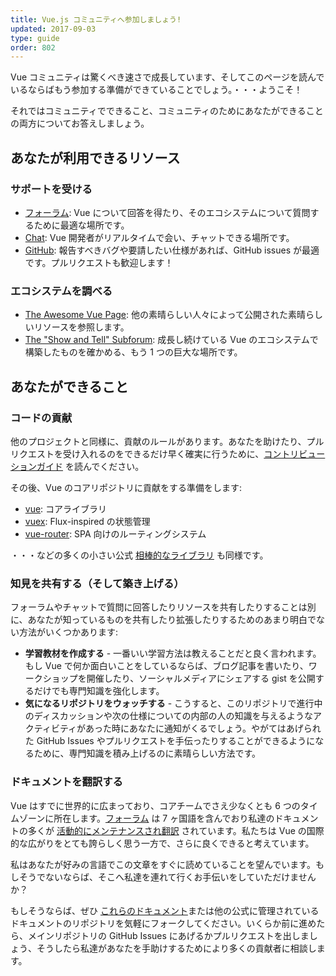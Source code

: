 ```yaml
---
title: Vue.js コミュニティへ参加しましょう!
updated: 2017-09-03
type: guide
order: 802
---
```


Vue コミュニティは驚くべき速さで成長しています、そしてこのページを読んでいるならばもう参加する準備ができていることでしょう。・・・ようこそ！

それではコミュニティでできること、コミュニティのためにあなたができることの両方についてお答えしましょう。

## あなたが利用できるリソース

### サポートを受ける

- [フォーラム](http://forum.vuejs.org/): Vue について回答を得たり、そのエコシステムについて質問するために最適な場所です。
- [Chat](https://chat.vuejs.org/): Vue 開発者がリアルタイムで会い、チャットできる場所です。
- [GitHub](https://github.com/vuejs): 報告すべきバグや要請したい仕様があれば、GitHub issues が最適です。プルリクエストも歓迎します！

### エコシステムを調べる

- [The Awesome Vue Page](https://github.com/vuejs/awesome-vue): 他の素晴らしい人々によって公開された素晴らしいリソースを参照します。
- [The "Show and Tell" Subforum](http://forum.vuejs.org/c/show-and-tell): 成長し続けている Vue のエコシステムで構築したものを確かめる、もう 1 つの巨大な場所です。

## あなたができること

### コードの貢献

他のプロジェクトと同様に、貢献のルールがあります。あなたを助けたり、プルリクエストを受け入れるのをできるだけ早く確実に行うために、[コントリビューションガイド](https://github.com/vuejs/vue/blob/dev/.github/CONTRIBUTING.md) を読んでください。

その後、Vue のコアリポジトリに貢献をする準備をします:

- [vue](https://github.com/vuejs/vue): コアライブラリ
- [vuex](https://github.com/vuejs/vuex): Flux-inspired の状態管理
- [vue-router](https://github.com/vuejs/vue-router): SPA 向けのルーティングシステム

・・・などの多くの小さい公式 [相棒的なライブラリ](https://github.com/vuejs) も同様です。

### 知見を共有する（そして築き上げる）

フォーラムやチャットで質問に回答したりリソースを共有したりすることは別に、あなたが知っているものを共有したり拡張したりするためのあまり明白でない方法がいくつかあります:

- **学習教材を作成する** - 一番いい学習方法は教えることだと良く言われます。もし Vue で何か面白いことをしているならば、ブログ記事を書いたり、ワークショップを開催したり、ソーシャルメディアにシェアする gist を公開するだけでも専門知識を強化します。
- **気になるリポジトリをウォッチする** - こうすると、このリポジトリで進行中のディスカッションや次の仕様についての内部の人の知識を与えるようなアクティビティがあった時にあなたに通知がくるでしょう。やがてはあげられた GitHub Issues やプルリクエストを手伝ったりすることができるようになるために、専門知識を積み上げるのに素晴らしい方法です。

### ドキュメントを翻訳する

Vue はすでに世界的に広まっており、コアチームでさえ少なくとも 6 つのタイムゾーンに所在します。[フォーラム](http://forum.vuejs.org/) は 7 ヶ国語を含んでおり私達のドキュメントの多くが [活動的にメンテナンスされ翻訳](https://github.com/vuejs?utf8=%E2%9C%93&query=vuejs.org) されています。私たちは Vue の国際的な広がりをとても誇らしく思う一方で、さらに良くできると考えています。

私はあなたが好みの言語でこの文章をすぐに読めていることを望んでいます。もしそうでないならば、そこへ私達を連れて行くお手伝いをしていただけませんか？

もしそうならば、ぜひ [これらのドキュメント](https://github.com/vuejs/vuejs.org/)または他の公式に管理されているドキュメントのリポジトリを気軽にフォークしてください。いくらか前に進めたら、メインリポジトリの GitHub Issues にあげるかプルリクエストを出しましょう、そうしたら私達があなたを手助けするためにより多くの貢献者に相談します。
